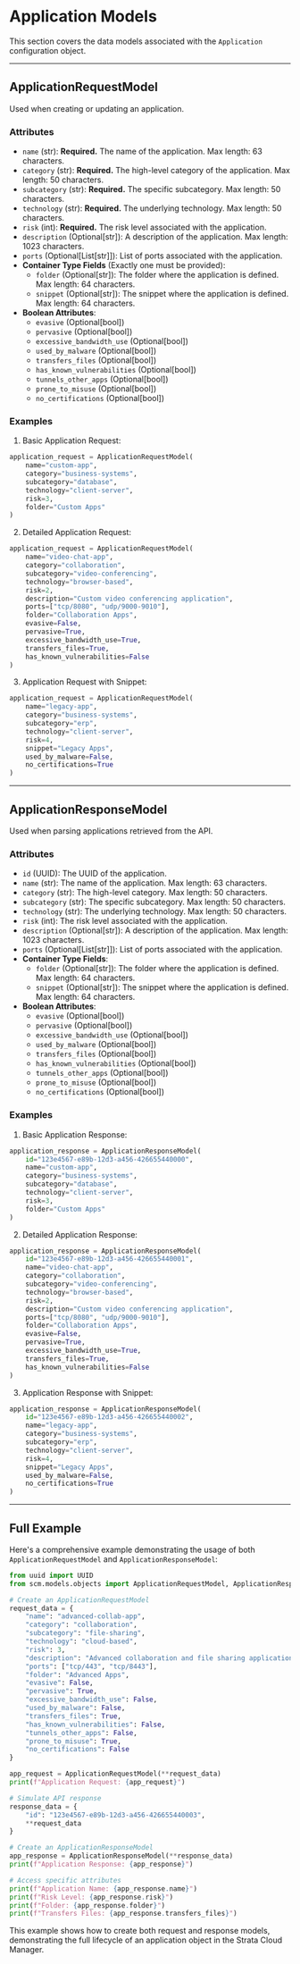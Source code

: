 # Application Models

This section covers the data models associated with the `Application` configuration object.

---

## ApplicationRequestModel

Used when creating or updating an application.

### Attributes

- `name` (str): **Required.** The name of the application. Max length: 63 characters.
- `category` (str): **Required.** The high-level category of the application. Max length: 50 characters.
- `subcategory` (str): **Required.** The specific subcategory. Max length: 50 characters.
- `technology` (str): **Required.** The underlying technology. Max length: 50 characters.
- `risk` (int): **Required.** The risk level associated with the application.
- `description` (Optional[str]): A description of the application. Max length: 1023 characters.
- `ports` (Optional[List[str]]): List of ports associated with the application.
- **Container Type Fields** (Exactly one must be provided):
    - `folder` (Optional[str]): The folder where the application is defined. Max length: 64 characters.
    - `snippet` (Optional[str]): The snippet where the application is defined. Max length: 64 characters.
- **Boolean Attributes**:
    - `evasive` (Optional[bool])
    - `pervasive` (Optional[bool])
    - `excessive_bandwidth_use` (Optional[bool])
    - `used_by_malware` (Optional[bool])
    - `transfers_files` (Optional[bool])
    - `has_known_vulnerabilities` (Optional[bool])
    - `tunnels_other_apps` (Optional[bool])
    - `prone_to_misuse` (Optional[bool])
    - `no_certifications` (Optional[bool])

### Examples

1. Basic Application Request:

<div class="termy">

<!-- termynal -->

```python
application_request = ApplicationRequestModel(
    name="custom-app",
    category="business-systems",
    subcategory="database",
    technology="client-server",
    risk=3,
    folder="Custom Apps"
)
```

</div>

2. Detailed Application Request:

<div class="termy">

<!-- termynal -->

```python
application_request = ApplicationRequestModel(
    name="video-chat-app",
    category="collaboration",
    subcategory="video-conferencing",
    technology="browser-based",
    risk=2,
    description="Custom video conferencing application",
    ports=["tcp/8080", "udp/9000-9010"],
    folder="Collaboration Apps",
    evasive=False,
    pervasive=True,
    excessive_bandwidth_use=True,
    transfers_files=True,
    has_known_vulnerabilities=False
)
```

</div>

3. Application Request with Snippet:

<div class="termy">

<!-- termynal -->

```python
application_request = ApplicationRequestModel(
    name="legacy-app",
    category="business-systems",
    subcategory="erp",
    technology="client-server",
    risk=4,
    snippet="Legacy Apps",
    used_by_malware=False,
    no_certifications=True
)
```

</div>

---

## ApplicationResponseModel

Used when parsing applications retrieved from the API.

### Attributes

- `id` (UUID): The UUID of the application.
- `name` (str): The name of the application. Max length: 63 characters.
- `category` (str): The high-level category. Max length: 50 characters.
- `subcategory` (str): The specific subcategory. Max length: 50 characters.
- `technology` (str): The underlying technology. Max length: 50 characters.
- `risk` (int): The risk level associated with the application.
- `description` (Optional[str]): A description of the application. Max length: 1023 characters.
- `ports` (Optional[List[str]]): List of ports associated with the application.
- **Container Type Fields**:
    - `folder` (Optional[str]): The folder where the application is defined. Max length: 64 characters.
    - `snippet` (Optional[str]): The snippet where the application is defined. Max length: 64 characters.
- **Boolean Attributes**:
    - `evasive` (Optional[bool])
    - `pervasive` (Optional[bool])
    - `excessive_bandwidth_use` (Optional[bool])
    - `used_by_malware` (Optional[bool])
    - `transfers_files` (Optional[bool])
    - `has_known_vulnerabilities` (Optional[bool])
    - `tunnels_other_apps` (Optional[bool])
    - `prone_to_misuse` (Optional[bool])
    - `no_certifications` (Optional[bool])

### Examples

1. Basic Application Response:

<div class="termy">

<!-- termynal -->

```python
application_response = ApplicationResponseModel(
    id="123e4567-e89b-12d3-a456-426655440000",
    name="custom-app",
    category="business-systems",
    subcategory="database",
    technology="client-server",
    risk=3,
    folder="Custom Apps"
)
```

</div>

2. Detailed Application Response:

<div class="termy">

<!-- termynal -->

```python
application_response = ApplicationResponseModel(
    id="123e4567-e89b-12d3-a456-426655440001",
    name="video-chat-app",
    category="collaboration",
    subcategory="video-conferencing",
    technology="browser-based",
    risk=2,
    description="Custom video conferencing application",
    ports=["tcp/8080", "udp/9000-9010"],
    folder="Collaboration Apps",
    evasive=False,
    pervasive=True,
    excessive_bandwidth_use=True,
    transfers_files=True,
    has_known_vulnerabilities=False
)
```

</div>

3. Application Response with Snippet:

<div class="termy">

<!-- termynal -->

```python
application_response = ApplicationResponseModel(
    id="123e4567-e89b-12d3-a456-426655440002",
    name="legacy-app",
    category="business-systems",
    subcategory="erp",
    technology="client-server",
    risk=4,
    snippet="Legacy Apps",
    used_by_malware=False,
    no_certifications=True
)
```

</div>

---

## Full Example

Here's a comprehensive example demonstrating the usage of both `ApplicationRequestModel` and `ApplicationResponseModel`:

<div class="termy">

<!-- termynal -->

```python
from uuid import UUID
from scm.models.objects import ApplicationRequestModel, ApplicationResponseModel

# Create an ApplicationRequestModel
request_data = {
    "name": "advanced-collab-app",
    "category": "collaboration",
    "subcategory": "file-sharing",
    "technology": "cloud-based",
    "risk": 3,
    "description": "Advanced collaboration and file sharing application",
    "ports": ["tcp/443", "tcp/8443"],
    "folder": "Advanced Apps",
    "evasive": False,
    "pervasive": True,
    "excessive_bandwidth_use": False,
    "used_by_malware": False,
    "transfers_files": True,
    "has_known_vulnerabilities": False,
    "tunnels_other_apps": False,
    "prone_to_misuse": True,
    "no_certifications": False
}

app_request = ApplicationRequestModel(**request_data)
print(f"Application Request: {app_request}")

# Simulate API response
response_data = {
    "id": "123e4567-e89b-12d3-a456-426655440003",
    **request_data
}

# Create an ApplicationResponseModel
app_response = ApplicationResponseModel(**response_data)
print(f"Application Response: {app_response}")

# Access specific attributes
print(f"Application Name: {app_response.name}")
print(f"Risk Level: {app_response.risk}")
print(f"Folder: {app_response.folder}")
print(f"Transfers Files: {app_response.transfers_files}")
```

</div>

This example shows how to create both request and response models, demonstrating the full lifecycle of an application
object in the Strata Cloud Manager.
